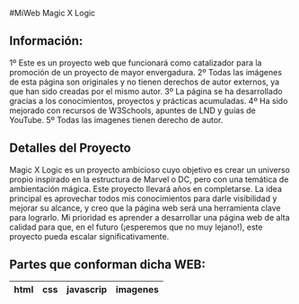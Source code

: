 #MiWeb
Magic X Logic

## Información:
1º Este es un proyecto web que funcionará como catalizador para la promoción de un proyecto de mayor envergadura.
2º Todas las imágenes de esta página son originales y no tienen derechos de autor externos, ya que han sido creadas por el mismo autor.
3º La página se ha desarrollado gracias a los conocimientos, proyectos y prácticas acumuladas.
4º Ha sido mejorado con recursos de W3Schools, apuntes de LND y guías de YouTube.
5º Todas las imagenes tienen derecho de autor.


## Detalles del Proyecto

Magic X Logic es un proyecto ambicioso cuyo objetivo es crear un universo propio inspirado en la estructura de Marvel o DC, pero con una temática de ambientación mágica. Este proyecto llevará años en completarse. La idea principal es aprovechar todos mis conocimientos para darle visibilidad y mejorar su alcance, y creo que la página web será una herramienta clave para lograrlo. Mi prioridad es aprender a desarrollar una página web de alta calidad para que, en el futuro (¡esperemos que no muy lejano!), este proyecto pueda escalar significativamente.

## Partes que conforman dicha WEB:
| html | css | javascrip | imagenes |
|------|-----|-----------|----------|
